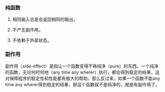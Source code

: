 ### 纯函数

1. 相同输入总是会返回相同的输出。

2. 不产生副作用。

3. 不依赖于外部状态。


### 副作用

副作用（side-effect）是指让一个函数变得不再纯净（pure）的东西。一个纯净的函数，无论何时何地（any time any wherer）执行，都会得到稳定的结果，这对保障程序的稳定性和性能都有极大的帮助。那么反过来，如果一个函数不能any time any wherer得到稳定的结果，那这个函数就不是纯净的，就是有副作用了。